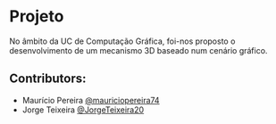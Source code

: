 # Projeto

No âmbito da UC de Computação Gráfica, foi-nos proposto o desenvolvimento de um mecanismo 3D baseado num cenário gráfico.

## Contributors:
- Maurício Pereira [@mauriciopereira74](https://github.com/mauriciopereira74)
- Jorge Teixeira [@JorgeTeixeira20](https://github.com/jorgeteixeira20)
